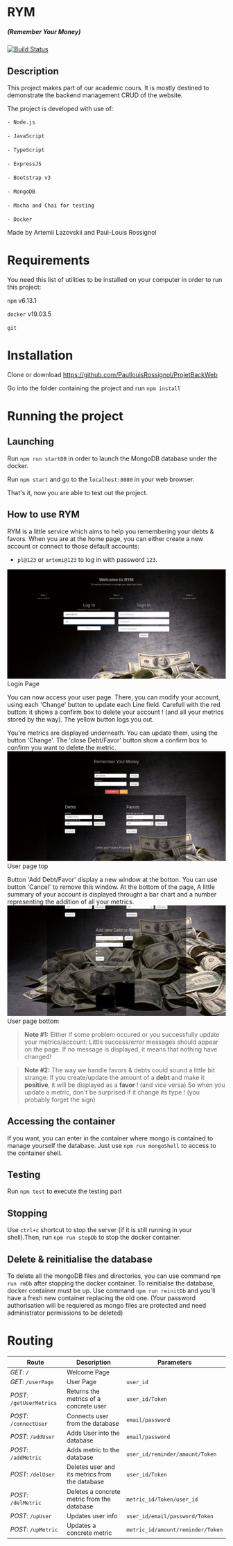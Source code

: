 # RYM 
##### (Remember Your Money)
[![Build Status](https://travis-ci.org/PaullouisRossignol/ProjetBackWeb.svg?branch=master)](https://travis-ci.org/PaullouisRossignol/ProjetBackWeb)

## Description
This project makes part of our academic cours. It is mostly destined to demonstrate the backend management CRUD of the website.

The project is developed with use of: 
	
	- Node.js
	
	- JavaScript
	
	- TypeScript
	
	- ExpressJS
	
	- Bootstrap v3

	- MongoDB

	- Mocha and Chai for testing 

	- Docker 

Made by Artemii Lazovskii and Paul-Louis Rossignol

# Requirements

You need this list of utilities to be installed on your computer in order to run this project:

`npm` v6.13.1

`docker` v19.03.5

`git`

# Installation 

Clone or download https://github.com/PaullouisRossignol/ProjetBackWeb

Go into the folder containing the project and run `npm install`

# Running the project

## Launching

Run `npm run startDB` in order to launch the MongoDB database under the docker.

Run `npm start` and go to the `localhost:8080` in your web browser.

That's it, now you are able to test out the project.

## How to use RYM
RYM is a little service which aims to help you remembering your debts & favors.
When you are at the home page, you can either create a new account or connect to those default accounts:
 - `pl@123` or `artemi@123` to log in with password `123`.
 
 ![image](public/images/welcomePageRym.png) 
 Login Page  

You can now access your user page.
There, you can modify your account, using each 'Change' button to update each Line field.
Carefull with the red button: it shows a confirm box to delete your account ! (and all your metrics stored by the way).
The yellow button logs you out.

You're metrics are displayed underneath. You can update them, using the button 'Change'.
The 'close Debt/Favor' button show a confirm box to confirm you want to delete the metric.
 ![image](public/images/userPageRym_1.png) User page top  

Button 'Add Debt/Favor' display a new window at the botton. You can use button 'Cancel' to remove this window. 
At the bottom of the page, A little summary of your account is displayed throught a bar chart and a number representing the addition of all your metrics.
 ![image](public/images/userPageRym_2.png) User page bottom    
>**Note #1:** Either if some problem occured or you successfully update your metrics/account: Little success/error messages should appear on the page. If no message is displayed, it means that nothing have changed!

>**Note #2:** The way we handle favors & debts could sound a little bit strange: If you create/update the amount of a **debt** and make it **positive**, it will be displayed as a **favor** ! (and vice versa) 
So when you update a metric, don't be surprised if it change its type ! (you probably forget the sign)

## Accessing the container

If you want, you can enter in the container where mongo is contained to manage yourself the database. Just use `npm run mongoShell` to access to the container shell.

## Testing

Run `npm test` to execute the testing part

## Stopping 
Use `ctrl+c` shortcut to stop the server (if it is still running in your shell).Then, run `npm run stopDb` to stop the docker container.

## Delete & reinitialise the database
To delete all the mongoDB files and directories, you can use command `npm run rmDb` after stopping the docker container.
To reinitialse the database, docker container must be up. Use command `npm run reinitDb` and you'll have a fresh new container replacing the old one. 
(Your password authorisation will be requiered as mongo files are protected and need administrator permissions to be deleted)

# Routing
|Route|Description|Parameters|
|-----|-----------|----------|
|*GET*: `/`|Welcome Page||
|*GET*: `/userPage`|User Page|`user_id`|
|*POST*: `/getUserMetrics`|Returns the metrics of a concrete user|`user_id/Token`|
|*POST*: `/connectUser`|Connects user from the database|`email/password`|
|*POST*: `/addUser`|Adds User into the database|`email/password`|
|*POST*: `/addMetric`|Adds metric to the database|`user_id/reminder/amount/Token`|
|*POST*: `/delUser`|Deletes user and its metrics from the database|`user_id/Token`|
|*POST*: `/delMetric`|Deletes a concrete metric from the database|`metric_id/Token/user_id`|
|*POST*: `/upUser`|Updates user info|`user_id/email/password/Token`|
|*POST*: `/upMetric`|Updates a concrete metric|`metric_id/amount/reminder/Token`|


